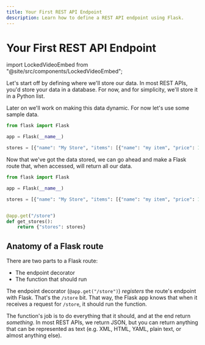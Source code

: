 ```yaml
---
title: Your First REST API Endpoint
description: Learn how to define a REST API endpoint using Flask.
---
```


# Your First REST API Endpoint

import LockedVideoEmbed from "@site/src/components/LockedVideoEmbed";

<LockedVideoEmbed />

Let's start off by defining where we'll store our data. In most REST APIs, you'd store your data in a database. For now, and for simplicity, we'll store it in a Python list.

Later on we'll work on making this data dynamic. For now let's use some sample data.

```py title="app.py"
from flask import Flask

app = Flask(__name__)

stores = [{"name": "My Store", "items": [{"name": "my item", "price": 15.99}]}]
```

Now that we've got the data stored, we can go ahead and make a Flask route that, when accessed, will return all our data.

```py title="app.py"
from flask import Flask

app = Flask(__name__)

stores = [{"name": "My Store", "items": [{"name": "my item", "price": 15.99}]}]


@app.get("/store")
def get_stores():
    return {"stores": stores}
```

## Anatomy of a Flask route

There are two parts to a Flask route:

- The endpoint decorator
- The function that should run

The endpoint decorator (`@app.get("/store")`) _registers_ the route's endpoint with Flask. That's the `/store` bit. That way, the Flask app knows that when it receives a request for `/store`, it should run the function.

The function's job is to do everything that it should, and at the end return _something_. In most REST APIs, we return JSON, but you can return anything that can be represented as text (e.g. XML, HTML, YAML, plain text, or almost anything else).